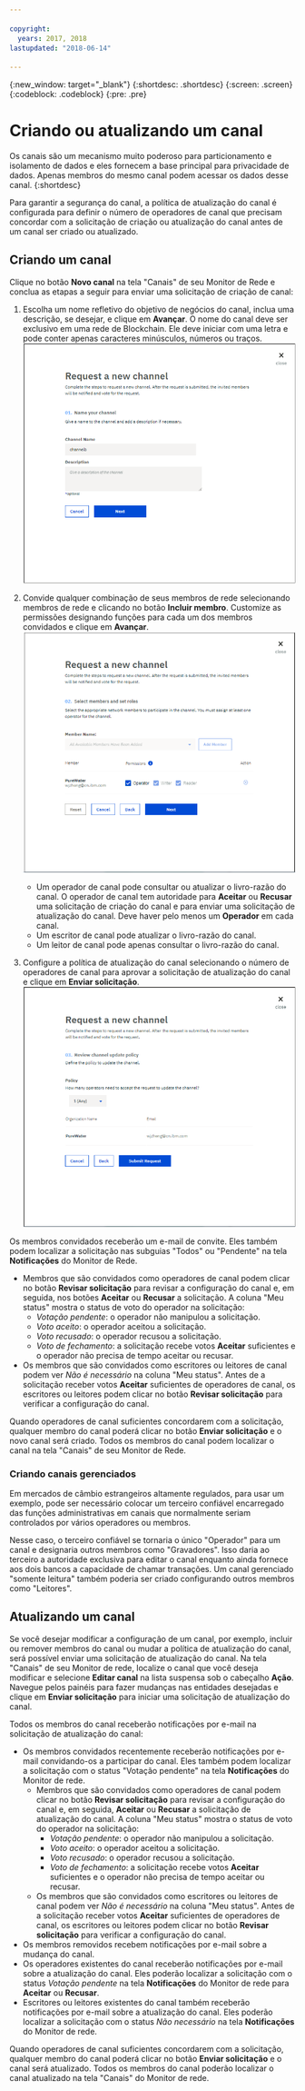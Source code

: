 ```yaml
---

copyright:
  years: 2017, 2018
lastupdated: "2018-06-14"

---
```


{:new_window: target="_blank"}
{:shortdesc: .shortdesc}
{:screen: .screen}
{:codeblock: .codeblock}
{:pre: .pre}

# Criando ou atualizando um canal

Os canais são um mecanismo muito poderoso para particionamento e isolamento de dados e eles fornecem a base principal
para privacidade de dados. Apenas membros do mesmo canal podem acessar os dados desse canal.
{:shortdesc}

Para garantir a segurança do canal, a política de atualização do canal é configurada para definir o número de operadores de canal que precisam concordar com a solicitação de criação ou atualização do canal antes de um canal ser criado ou atualizado.

## Criando um canal
Clique no botão **Novo canal** na tela "Canais" de seu Monitor de Rede e conclua as etapas a seguir para enviar uma solicitação de criação de canal:
1. Escolha um nome refletivo do objetivo de negócios do canal, inclua uma descrição, se desejar, e clique em **Avançar**. O nome do canal deve ser exclusivo em uma rede de Blockchain. Ele deve iniciar com uma letra e pode conter apenas caracteres minúsculos, números ou traços.
  ![Criar canal 1](../images/create_channel.png "Criar um painel de canal 1")

2. Convide qualquer combinação de seus membros de rede selecionando membros de rede e clicando no botão **Incluir membro**. Customize as permissões designando funções para cada um dos membros convidados e clique em **Avançar**.
  ![Criar canal 2](../images/create_channel_2.png "Criar um painel de canal 2")

    * Um operador de canal pode consultar ou atualizar o livro-razão do canal. O operador de canal tem autoridade para **Aceitar** ou **Recusar** uma solicitação de criação do canal e para enviar uma solicitação de atualização do canal. Deve haver pelo menos um **Operador** em cada canal.
    * Um escritor de canal pode atualizar o livro-razão do canal.
    * Um leitor de canal pode apenas consultar o livro-razão do canal.

3. Configure a política de atualização do canal selecionando o número de operadores de canal para aprovar a solicitação de atualização do canal e clique em **Enviar solicitação**.
  ![Criar canal 3](../images/create_channel_3.png "Criar um painel de canal 3")

Os membros convidados receberão um e-mail de convite. Eles também podem localizar a solicitação nas subguias "Todos" ou "Pendente" na tela **Notificações** do Monitor de Rede.
* Membros que são convidados como operadores de canal podem clicar no botão **Revisar solicitação** para revisar a configuração do canal e, em seguida, nos botões **Aceitar** ou **Recusar** a solicitação. A coluna "Meu status" mostra o status de voto do operador na solicitação:
    * _Votação pendente_: o operador não manipulou a solicitação.
    * _Voto aceito_: o operador aceitou a solicitação.
    * _Voto recusado_: o operador recusou a solicitação.
    * _Voto de fechamento_: a solicitação recebe votos **Aceitar** suficientes e o operador não precisa de tempo aceitar ou recusar.
* Os membros que são convidados como escritores ou leitores de canal podem ver *Não é necessário* na coluna "Meu status". Antes de a solicitação receber votos **Aceitar** suficientes de operadores de canal, os escritores ou leitores podem clicar no botão **Revisar solicitação** para verificar a configuração do canal.

Quando operadores de canal suficientes concordarem com a solicitação, qualquer membro do canal poderá clicar no botão **Enviar solicitação** e o novo canal será criado. Todos os membros do canal podem localizar o canal na tela "Canais" de seu Monitor de Rede.

### Criando canais gerenciados

Em mercados de câmbio estrangeiros altamente regulados, para usar um exemplo, pode ser necessário colocar um terceiro confiável encarregado das funções administrativas em canais que normalmente seriam controlados por vários operadores ou membros.

Nesse caso, o terceiro confiável se tornaria o único "Operador" para um canal e designaria outros membros como "Gravadores". Isso daria ao terceiro a autoridade exclusiva para editar o canal enquanto ainda fornece aos dois bancos a capacidade de chamar transações. Um canal gerenciado "somente leitura" também poderia ser criado configurando outros membros como "Leitores".

## Atualizando um canal
Se você desejar modificar a configuração de um canal, por exemplo, incluir ou remover membros do canal ou mudar a política de atualização do canal, será possível enviar uma solicitação de atualização do canal. Na tela "Canais" de seu Monitor de rede, localize o canal que você deseja modificar e selecione **Editar canal** na lista suspensa sob o cabeçalho **Ação**. Navegue pelos painéis para fazer mudanças nas entidades desejadas e clique em **Enviar solicitação** para iniciar uma solicitação de atualização do canal.

Todos os membros do canal receberão notificações por e-mail na solicitação de atualização do canal:
* Os membros convidados recentemente receberão notificações por e-mail convidando-os a participar do canal. Eles também podem localizar a solicitação com o status "Votação pendente" na tela **Notificações** do Monitor de rede.
    * Membros que são convidados como operadores de canal podem clicar no botão **Revisar solicitação** para revisar a configuração do canal e, em seguida, **Aceitar** ou **Recusar** a solicitação de atualização do canal.  A coluna "Meu status" mostra o status de voto do operador na solicitação:
        * _Votação pendente_: o operador não manipulou a solicitação.
        * _Voto aceito_: o operador aceitou a solicitação.
        * _Voto recusado_: o operador recusou a solicitação.
        * _Voto de fechamento_: a solicitação recebe votos **Aceitar** suficientes e o operador não precisa de tempo aceitar ou recusar.
    * Os membros que são convidados como escritores ou leitores de canal podem ver *Não é necessário* na coluna "Meu status". Antes de a solicitação receber votos **Aceitar** suficientes de operadores de canal, os escritores ou leitores podem clicar no botão **Revisar solicitação** para verificar a configuração do canal.
* Os membros removidos recebem notificações por e-mail sobre a mudança do canal.
* Os operadores existentes do canal receberão notificações por e-mail sobre a atualização do canal. Eles poderão localizar a solicitação com o status _Votação pendente_ na tela **Notificações** do Monitor de rede para **Aceitar** ou **Recusar**.
* Escritores ou leitores existentes do canal também receberão notificações por e-mail sobre a atualização do canal. Eles poderão localizar a solicitação com o status _Não necessário_ na tela **Notificações** do Monitor de rede.

Quando operadores de canal suficientes concordarem com a solicitação, qualquer membro do canal poderá clicar no botão **Enviar solicitação** e o canal será atualizado. Todos os membros do canal poderão localizar o canal atualizado na tela "Canais" do Monitor de rede.
